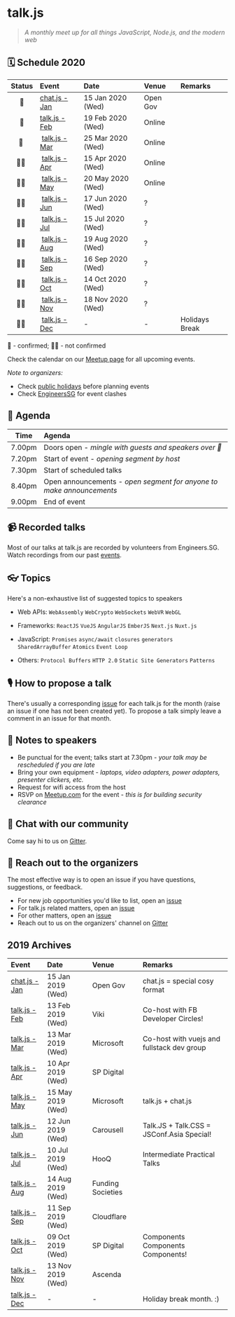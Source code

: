 # talk.js

> _A monthly meet up for all things JavaScript, Node.js, and the modern web_

## 🗓 Schedule 2020

 Status | Event   | Date                         | Venue  | Remarks |
:------:|:--------|:-----------------------------|:-------|:--------|
 🤘 | [chat.js - Jan][31] | 15 Jan 2020 (Wed) | Open Gov |
 🤘 | [talk.js - Feb][32] | 19 Feb 2020 (Wed) | Online | 
 🤘 | [talk.js - Mar][32] | 25 Mar 2020 (Wed) | Online |
 🤷‍♀️ | [talk.js - Apr][#] | 15 Apr 2020 (Wed) | Online | 
 🤷‍♀️ | [talk.js - May][#] | 20 May 2020 (Wed) | Online | 
 🤷‍♀️ | [talk.js - Jun][#] | 17 Jun 2020 (Wed) | ? | 
 🤷‍♀️ | [talk.js - Jul][#] | 15 Jul 2020 (Wed) | ? | 
 🤷‍♀️ | [talk.js - Aug][#] | 19 Aug 2020 (Wed) | ? | 
 🤷‍♀️ | [talk.js - Sep][#] | 16 Sep 2020 (Wed) | ? | 
 🤷‍♀️ | [talk.js - Oct][#] | 14 Oct 2020 (Wed) | ? | 
 🤷‍♀️ | [talk.js - Nov][#] | 18 Nov 2020 (Wed) | ? | 
 🤷‍♀️ | [talk.js - Dec][#] | - | - | Holidays Break


🤘 - confirmed; 🤷‍♀️ - not confirmed

[#]: https://github.com/SingaporeJS/talk.js/issues/ "talk.js"
[31]: https://github.com/SingaporeJS/talk.js/issues/31 "chat.js - January 2020"
[32]: https://github.com/SingaporeJS/talk.js/issues/32 "chat.js - February 2020"

Check the calendar on our [Meetup page](https://www.meetup.com/Singapore-JS/events/) for all upcoming events.

_Note to organizers:_
- Check [public holidays](http://www.mom.gov.sg/employment-practices/public-holidays) before planning events
- Check [EngineersSG](https://engineers.sg/events/) for event clashes

## 📅 Agenda

Time   | Agenda
------ | :-----
7.00pm | Doors open - _mingle with guests and speakers over 🍕_
7.20pm | Start of event - _opening segment by host_
7.30pm | Start of scheduled talks
8.40pm | Open announcements - _open segment for anyone to make announcements_
9.00pm | End of event

## 📹 Recorded talks

Most of our talks at talk.js are recorded by volunteers from Engineers.SG. Watch recordings from our past [events](https://engineers.sg/organization/singaporejs).

## 👓 Topics

Here's a non-exhaustive list of suggested topics to speakers

- Web APIs: `WebAssembly` `WebCrypto` `WebSockets` `WebVR` `WebGL`

- Frameworks: `ReactJS` `VueJS` `AngularJS` `EmberJS` `Next.js` `Nuxt.js`

- JavaScript: `Promises` `async/await` `closures` `generators` `SharedArrayBuffer` `Atomics` `Event Loop`

- Others: `Protocol Buffers` `HTTP 2.0` `Static Site Generators` `Patterns`

## 🎙 How to propose a talk

There's usually a corresponding [issue](https://github.com/SingaporeJS/talk.js/issues) for each talk.js for the month (raise an issue if one has not been created yet). To propose a talk simply leave a comment in an issue for that month.

## 📝 Notes to speakers

- Be punctual for the event; talks start at 7.30pm - _your talk may be rescheduled if you are late_
- Bring your own equipment - _laptops, video adapters, power adapters, presenter clickers, etc._
- Request for wifi access from the host
- RSVP on [Meetup.com](https://www.meetup.com/Singapore-JS) for the event - _this is for building security clearance_

## 👋 Chat with our community

Come say hi to us on [Gitter](https://gitter.im/SingaporeJS/home).

## 💬 Reach out to the organizers

The most effective way is to open an issue if you have questions, suggestions, or feedback.

- For new job opportunities you'd like to list, open an [issue](https://github.com/SingaporeJS/jobs/issues/new)
- For talk.js related matters, open an [issue](https://github.com/SingaporeJS/talk.js/issues/new)
- For other matters, open an [issue](https://github.com/SingaporeJS/organizers/issues/new)
- Reach out to us on the organizers' channel on [Gitter](https://gitter.im/SingaporeJS/organizers)


## 2019 Archives


Event   | Date                         | Venue  | Remarks |
:--------|:-----------------------------|:-------|:--------|
[chat.js - Jan][18] | 15 Jan 2019 (Wed) | Open Gov | chat.js = special cosy format
[talk.js - Feb][17] | 13 Feb 2019 (Wed) | Viki | Co-host with FB Developer Circles!
[talk.js - Mar][19] | 13 Mar 2019 (Wed) | Microsoft | Co-host with vuejs and fullstack dev group
[talk.js - Apr][21] | 10 Apr 2019 (Wed) | SP Digital | 
[talk.js - May][22] | 15 May 2019 (Wed) | Microsoft | talk.js + chat.js
[talk.js - Jun][23] | 12 Jun 2019 (Wed) | Carousell | Talk.JS + Talk.CSS = JSConf.Asia Special!
[talk.js - Jul][24] | 10 Jul 2019 (Wed) | HooQ | Intermediate Practical Talks
[talk.js - Aug][25] | 14 Aug 2019 (Wed) | Funding Societies | 
[talk.js - Sep][26] | 11 Sep 2019 (Wed) | Cloudflare | 
[talk.js - Oct][28] | 09 Oct 2019 (Wed) | SP Digital | Components Components Components!
[talk.js - Nov][30] | 13 Nov 2019 (Wed) | Ascenda | 
[talk.js - Dec][#] | -  | - | Holiday break month. :)

[#]: https://github.com/SingaporeJS/talk.js/issues/ "talk.js"
[18]: https://github.com/SingaporeJS/talk.js/issues/18 "chat.js - January 2019"
[17]: https://github.com/SingaporeJS/talk.js/issues/17 "talk.js - February 2019"
[19]: https://github.com/SingaporeJS/talk.js/issues/19 "talk.js - March 2019"
[21]: https://github.com/SingaporeJS/talk.js/issues/21 "talk.js - April 2019"
[22]: https://github.com/SingaporeJS/talk.js/issues/22 "talk.js - May 2019"
[23]: https://github.com/SingaporeJS/talk.js/issues/23 "talk.js - June 2019"
[24]: https://github.com/SingaporeJS/talk.js/issues/24 "talk.js - July 2019"
[25]: https://github.com/SingaporeJS/talk.js/issues/25 "talk.js - August 2019"
[26]: https://github.com/SingaporeJS/talk.js/issues/26 "talk.js - September 2019"
[28]: https://github.com/SingaporeJS/talk.js/issues/28 "talk.js - October 2019"
[30]: https://github.com/SingaporeJS/talk.js/issues/30 "talk.js - November 2019"
